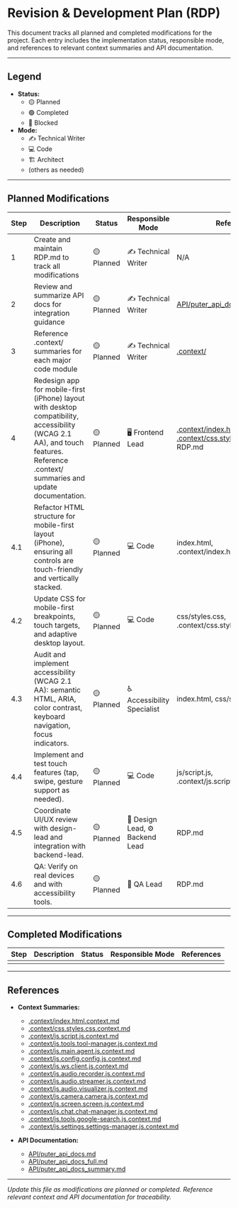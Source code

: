 # Revision & Development Plan (RDP)

This document tracks all planned and completed modifications for the project. Each entry includes the implementation status, responsible mode, and references to relevant context summaries and API documentation.

---

## Legend

- **Status:**  
  - 🟡 Planned  
  - 🟢 Completed  
  - 🔴 Blocked  
- **Mode:**  
  - ✍️ Technical Writer  
  - 💻 Code  
  - 🏗️ Architect  
  - (others as needed)

---

## Planned Modifications

| Step | Description | Status | Responsible Mode | References |
|------|-------------|--------|------------------|------------|
| 1 | Create and maintain RDP.md to track all modifications | 🟡 Planned | ✍️ Technical Writer | N/A |
| 2 | Review and summarize API docs for integration guidance | 🟡 Planned | ✍️ Technical Writer | [API/puter_api_docs_summary.md](API/puter_api_docs_summary.md) |
| 3 | Reference .context/ summaries for each major code module | 🟡 Planned | ✍️ Technical Writer | [.context/](.context/) |
| 4 | Redesign app for mobile-first (iPhone) layout with desktop compatibility, accessibility (WCAG 2.1 AA), and touch features. Reference .context/ summaries and update documentation. | 🟡 Planned | 🖥️ Frontend Lead | [.context/index.html.context.md](.context/index.html.context.md), [.context/css.styles.css.context.md](.context/css.styles.css.context.md), RDP.md |
| 4.1 | Refactor HTML structure for mobile-first layout (iPhone), ensuring all controls are touch-friendly and vertically stacked. | 🟡 Planned | 💻 Code | index.html, .context/index.html.context.md |
| 4.2 | Update CSS for mobile-first breakpoints, touch targets, and adaptive desktop layout. | 🟡 Planned | 💻 Code | css/styles.css, .context/css.styles.css.context.md |
| 4.3 | Audit and implement accessibility (WCAG 2.1 AA): semantic HTML, ARIA, color contrast, keyboard navigation, focus indicators. | 🟡 Planned | ♿ Accessibility Specialist | index.html, css/styles.css |
| 4.4 | Implement and test touch features (tap, swipe, gesture support as needed). | 🟡 Planned | 💻 Code | js/script.js, .context/js.script.js.context.md |
| 4.5 | Coordinate UI/UX review with design-lead and integration with backend-lead. | 🟡 Planned | 🎨 Design Lead, ⚙️ Backend Lead | RDP.md |
| 4.6 | QA: Verify on real devices and with accessibility tools. | 🟡 Planned | 💎 QA Lead | RDP.md |

---

## Completed Modifications

| Step | Description | Status | Responsible Mode | References |
|------|-------------|--------|------------------|------------|
|  |  |  |  |  |

---

## References

- **Context Summaries:**  
  - [.context/index.html.context.md](.context/index.html.context.md)  
  - [.context/css.styles.css.context.md](.context/css.styles.css.context.md)  
  - [.context/js.script.js.context.md](.context/js.script.js.context.md)  
  - [.context/js.tools.tool-manager.js.context.md](.context/js.tools.tool-manager.js.context.md)  
  - [.context/js.main.agent.js.context.md](.context/js.main.agent.js.context.md)  
  - [.context/js.config.config.js.context.md](.context/js.config.config.js.context.md)  
  - [.context/js.ws.client.js.context.md](.context/js.ws.client.js.context.md)  
  - [.context/js.audio.recorder.js.context.md](.context/js.audio.recorder.js.context.md)  
  - [.context/js.audio.streamer.js.context.md](.context/js.audio.streamer.js.context.md)  
  - [.context/js.audio.visualizer.js.context.md](.context/js.audio.visualizer.js.context.md)  
  - [.context/js.camera.camera.js.context.md](.context/js.camera.camera.js.context.md)  
  - [.context/js.screen.screen.js.context.md](.context/js.screen.screen.js.context.md)  
  - [.context/js.chat.chat-manager.js.context.md](.context/js.chat.chat-manager.js.context.md)  
  - [.context/js.tools.google-search.js.context.md](.context/js.tools.google-search.js.context.md)  
  - [.context/js.settings.settings-manager.js.context.md](.context/js.settings.settings-manager.js.context.md)  

- **API Documentation:**  
  - [API/puter_api_docs.md](API/puter_api_docs.md)  
  - [API/puter_api_docs_full.md](API/puter_api_docs_full.md)  
  - [API/puter_api_docs_summary.md](API/puter_api_docs_summary.md)  

---

*Update this file as modifications are planned or completed. Reference relevant context and API documentation for traceability.*
